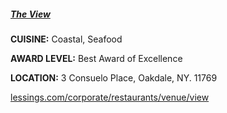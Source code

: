 <h5><a href="//www.lessings.com/corporate/restaurants/venue/view" target="_blank">The View</a></h5>

**CUISINE:** Coastal, Seafood

**AWARD LEVEL:** Best Award of Excellence

**LOCATION:** 3 Consuelo Place, Oakdale, NY. 11769

<a href="https://www.lessings.com/corporate/restaurants/venue/view" target="_blank">lessings.com/corporate/restaurants/venue/view</a>